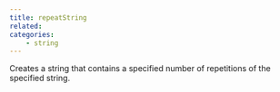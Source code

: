 ```yaml
---
title: repeatString
related:
categories:
    - string
---
```


Creates a string that contains a specified number of
        repetitions of the specified string.